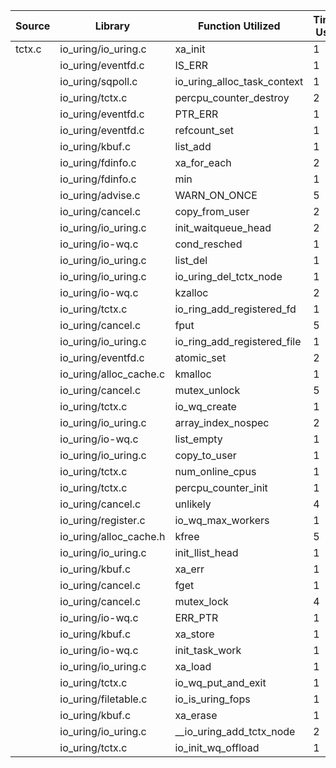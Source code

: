 | Source | Library | Function Utilized | Times Used |
|--------|---------|-------------------|------------|
| tctx.c | io_uring/io_uring.c | xa_init | 1 |
| | io_uring/eventfd.c | IS_ERR | 1 |
| | io_uring/sqpoll.c | io_uring_alloc_task_context | 1 |
| | io_uring/tctx.c | percpu_counter_destroy | 2 |
| | io_uring/eventfd.c | PTR_ERR | 1 |
| | io_uring/eventfd.c | refcount_set | 1 |
| | io_uring/kbuf.c | list_add | 1 |
| | io_uring/fdinfo.c | xa_for_each | 2 |
| | io_uring/fdinfo.c | min | 1 |
| | io_uring/advise.c | WARN_ON_ONCE | 5 |
| | io_uring/cancel.c | copy_from_user | 2 |
| | io_uring/io_uring.c | init_waitqueue_head | 2 |
| | io_uring/io-wq.c | cond_resched | 1 |
| | io_uring/io_uring.c | list_del | 1 |
| | io_uring/io_uring.c | io_uring_del_tctx_node | 1 |
| | io_uring/io-wq.c | kzalloc | 2 |
| | io_uring/tctx.c | io_ring_add_registered_fd | 1 |
| | io_uring/cancel.c | fput | 5 |
| | io_uring/io_uring.c | io_ring_add_registered_file | 1 |
| | io_uring/eventfd.c | atomic_set | 2 |
| | io_uring/alloc_cache.c | kmalloc | 1 |
| | io_uring/cancel.c | mutex_unlock | 5 |
| | io_uring/tctx.c | io_wq_create | 1 |
| | io_uring/io_uring.c | array_index_nospec | 2 |
| | io_uring/io-wq.c | list_empty | 1 |
| | io_uring/io_uring.c | copy_to_user | 1 |
| | io_uring/tctx.c | num_online_cpus | 1 |
| | io_uring/tctx.c | percpu_counter_init | 1 |
| | io_uring/cancel.c | unlikely | 4 |
| | io_uring/register.c | io_wq_max_workers | 1 |
| | io_uring/alloc_cache.h | kfree | 5 |
| | io_uring/io_uring.c | init_llist_head | 1 |
| | io_uring/kbuf.c | xa_err | 1 |
| | io_uring/cancel.c | fget | 1 |
| | io_uring/cancel.c | mutex_lock | 4 |
| | io_uring/io-wq.c | ERR_PTR | 1 |
| | io_uring/kbuf.c | xa_store | 1 |
| | io_uring/io-wq.c | init_task_work | 1 |
| | io_uring/io_uring.c | xa_load | 1 |
| | io_uring/tctx.c | io_wq_put_and_exit | 1 |
| | io_uring/filetable.c | io_is_uring_fops | 1 |
| | io_uring/kbuf.c | xa_erase | 1 |
| | io_uring/io_uring.c | __io_uring_add_tctx_node | 2 |
| | io_uring/tctx.c | io_init_wq_offload | 1 |